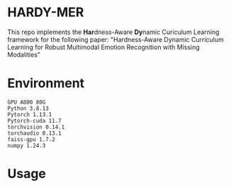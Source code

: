 # HARDY-MER
This repo implements the **Har**dness-Aware **Dy**namic Curiculum Learning framework for the following paper: "Hardness-Aware Dynamic Curriculum Learning for Robust Multimodal Emotion Recognition with Missing Modalities"

# Environment

```
GPU A800 80G
Python 3.8.13
Pytorch 1.13.1
Pytorch-cuda 11.7
torchvision 0.14.1
torchaudio 0.13.1
faiss-gpu 1.7.2
numpy 1.24.3
```

# Usage

